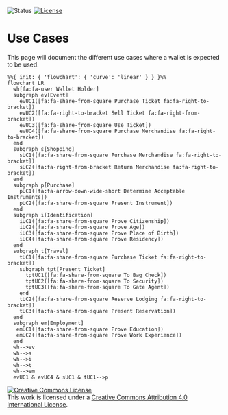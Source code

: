 ![Status](https://img.shields.io/badge/status-draft-important) [![License](https://img.shields.io/badge/license-cc--by--4.0-informational)](http://creativecommons.org/licenses/by/4.0/)

# Use Cases
This page will document the different use cases where a wallet is expected to be used.

```mermaid
%%{ init: { 'flowchart': { 'curve': 'linear' } } }%%
flowchart LR
  wh[fa:fa-user Wallet Holder]
  subgraph ev[Event]
    evUC1([fa:fa-share-from-square Purchase Ticket fa:fa-right-to-bracket])
    evUC2([fa:fa-right-to-bracket Sell Ticket fa:fa-right-from-bracket])
    evUC3([fa:fa-share-from-square Use Ticket])
    evUC4([fa:fa-share-from-square Purchase Merchandise fa:fa-right-to-bracket])
  end
  subgraph s[Shopping]
    sUC1([fa:fa-share-from-square Purchase Merchandise fa:fa-right-to-bracket])
    sUC2([fa:fa-right-from-bracket Return Merchandise fa:fa-right-to-bracket])
  end
  subgraph p[Purchase]
    pUC1([fa:fa-arrow-down-wide-short Determine Acceptable Instruments])
    pUC2([fa:fa-share-from-square Present Instrument])
  end
  subgraph i[Identification]
    iUC1([fa:fa-share-from-square Prove Citizenship])
    iUC2([fa:fa-share-from-square Prove Age])
    iUC3([fa:fa-share-from-square Prove Place of Birth])
    iUC4([fa:fa-share-from-square Prove Residency])
  end
  subgraph t[Travel]
    tUC1([fa:fa-share-from-square Purchase Ticket fa:fa-right-to-bracket])
    subgraph tpt[Present Ticket]
      tptUC1([fa:fa-share-from-square To Bag Check])
      tptUC2([fa:fa-share-from-square To Security])
      tptUC3([fa:fa-share-from-square To Gate Agent])
    end
    tUC2([fa:fa-share-from-square Reserve Lodging fa:fa-right-to-bracket])
    tUC3([fa:fa-share-from-square Present Reservation])
  end
  subgraph em[Employment]
   emUC1([fa:fa-share-from-square Prove Education])
   emUC2([fa:fa-share-from-square Prove Work Experience])
  end
  wh-->ev
  wh-->s
  wh-->i
  wh-->t
  wh-->em
  evUC1 & evUC4 & sUC1 & tUC1-->p
```

<a rel="license" href="http://creativecommons.org/licenses/by/4.0/"><img alt="Creative Commons License" style="border-width:0" src="https://i.creativecommons.org/l/by/4.0/80x15.png" /></a><br />This work is licensed under a <a rel="license" href="http://creativecommons.org/licenses/by/4.0/">Creative Commons Attribution 4.0 International License</a>.